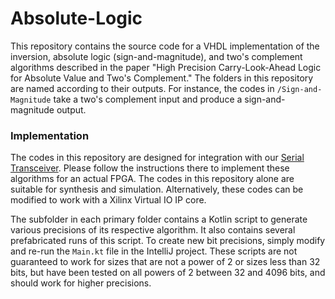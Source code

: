# Absolute-Logic

This repository contains the source code for a VHDL implementation of the inversion, absolute logic (sign-and-magnitude), and two's complement algorithms described in the paper "High Precision Carry-Look-Ahead Logic for Absolute Value and Two's Complement." The folders in this repository are named according to their outputs. For instance, the codes in `/Sign-and-Magnitude` take a two's complement input and produce a sign-and-magnitude output.

### Implementation
The codes in this repository are designed for integration with our [Serial Transceiver](https://github.com/ALUminaries/Serial-Transceiver). Please follow the instructions there to implement these algorithms for an actual FPGA. The codes in this repository alone are suitable for synthesis and simulation. Alternatively, these codes can be modified to work with a Xilinx Virtual IO IP core.

The subfolder in each primary folder contains a Kotlin script to generate various precisions of its respective algorithm. It also contains several prefabricated runs of this script. To create new bit precisions, simply modify and re-run the `Main.kt` file in the IntelliJ project. These scripts are not guaranteed to work for sizes that are not a power of 2 or sizes less than 32 bits, but have been tested on all powers of 2 between 32 and 4096 bits, and should work for higher precisions.
